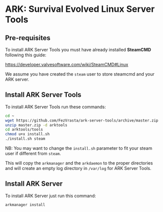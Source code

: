 # ARK: Survival Evolved Linux Server Tools

## Pre-requisites

To install ARK Server Tools you must have already installed **SteamCMD** following this guide:

https://developer.valvesoftware.com/wiki/SteamCMD#Linux

We assume you have created the `steam` user to store steamcmd and your ARK server.

## Install ARK Server Tools

To install ARK Server Tools run these commands:

```sh
cd ~
wget https://github.com/FezVrasta/ark-server-tools/archive/master.zip
unzip master.zip -d arktools
cd arktools/tools
chmod u+x install.sh
./install.sh steam
```

NB: You may want to change the `install.sh` parameter to fit your steam user if different from `steam`.

This will copy the `arkmanager` and the `arkdaemon` to the proper directories and will create an empty log directory in `/var/log` for ARK Server Tools.

## Install ARK Server

To install ARK Server just run this command:

```sh
arkmanager install
```